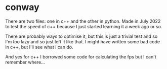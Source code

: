# conway
There are two files: one in c++ and the other in python. Made in July 2022 to test the speed of c++ because I just started learning it a week ago or so.

There are probably ways to optimise it, but this is just a trivial test and so I'm too lazy and so just left it like that. I might have written some bad code in c++, but I'll see what i can do.

And yes for c++ I borrowed some code for calculating the fps but I can't remember where...
